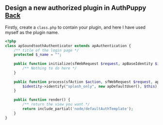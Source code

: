 ## Design a new authorized plugin in AuthPuppy [Back](./qa.md)

Firstly, create a `class.php` to contain your plugin, and here I have used myself as the plugin name.

```php
<?php
class apSoundtoothAuthenticator extends apAuthentication {
    /** title of the login page */
    protected $_name = "";
    
    public function initialize(sfWebRequest $request, apBaseIdentity $identity) {
        /** Nothing to do here */
    }
    
    public function process(sfAction $action, sfWebRequest $request, apBaseIdentity $identity) {
        $identity->identify("splash_only", new apDefaultUser(), $this);
    }
    
    public function render() {
        /** return the view you want */
        return include_partial('node/defaultAuthTemplate');
    }
}
```

